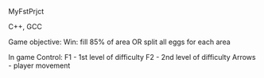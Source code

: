 MyFstPrjct

C++, GCC

Game objective:
Win: fill 85% оf area OR split all eggs for each area

In game Control:
F1 - 1st level of difficulty
F2 - 2nd level of difficulty
Arrows - player movement
